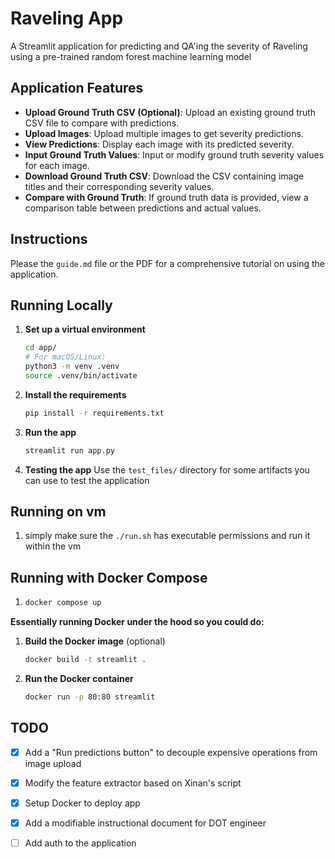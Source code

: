 
# Raveling App

A Streamlit application for predicting and QA'ing the severity of Raveling using a pre-trained random forest machine learning model

## Application Features

- **Upload Ground Truth CSV (Optional)**: Upload an existing ground truth CSV file to compare with predictions.
- **Upload Images**: Upload multiple images to get severity predictions.
- **View Predictions**: Display each image with its predicted severity.
- **Input Ground Truth Values**: Input or modify ground truth severity values for each image.
- **Download Ground Truth CSV**: Download the CSV containing image titles and their corresponding severity values.
- **Compare with Ground Truth**: If ground truth data is provided, view a comparison table between predictions and actual values.

## Instructions

Please the `guide.md` file or the PDF for a comprehensive tutorial on using the application.

## Running Locally

1. **Set up a virtual environment**

   ```bash
   cd app/
   # For macOS/Linux:
   python3 -m venv .venv
   source .venv/bin/activate
   ```

2. **Install the requirements**

   ```bash
   pip install -r requirements.txt
   ```

3. **Run the app**

   ```bash
   streamlit run app.py
   ```

4. **Testing the app**
   Use the `test_files/` directory for some artifacts you can use to test the application

## Running on vm

1. simply make sure the `./run.sh` has executable permissions and run it within the vm


## Running with Docker Compose

1. ```bash
   docker compose up
   ```


**Essentially running Docker under the hood so you could do:**

1. **Build the Docker image** (optional)

   ```bash
   docker build -t streamlit .
   ```

2. **Run the Docker container**

   ```bash
   docker run -p 80:80 streamlit
   ```

## TODO

- [X] Add a "Run predictions button" to decouple expensive operations from image upload

- [X] Modify the feature extractor based on Xinan's script

- [X] Setup Docker to deploy app

- [X] Add a modifiable instructional document for DOT engineer

- [ ] Add auth to the application
